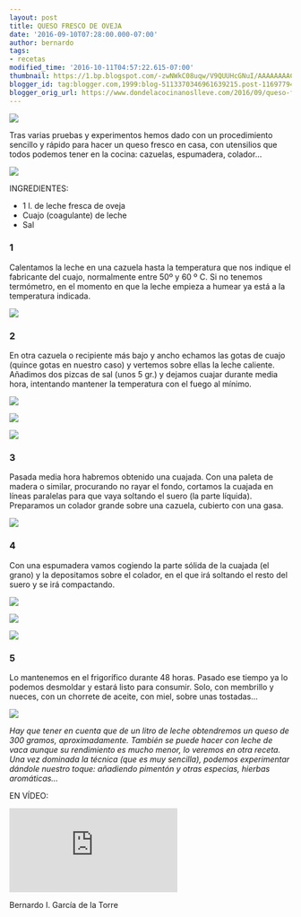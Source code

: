 ```yaml
---
layout: post
title: QUESO FRESCO DE OVEJA
date: '2016-09-10T07:28:00.000-07:00'
author: bernardo
tags:
- recetas
modified_time: '2016-10-11T04:57:22.615-07:00'
thumbnail: https://1.bp.blogspot.com/-zwNWkC08uqw/V9QUUHcGNuI/AAAAAAAAC8c/_81VZ1BW4wM1pu7KqG04EuH9lxXnGYInACLcB/s72-c/00.JPG
blogger_id: tag:blogger.com,1999:blog-5113370346961639215.post-1169779403293205621
blogger_orig_url: https://www.dondelacocinanoslleve.com/2016/09/queso-fresco-de-oveja.html
---
```


![](https://1.bp.blogspot.com/-zwNWkC08uqw/V9QUUHcGNuI/AAAAAAAAC8c/_81VZ1BW4wM1pu7KqG04EuH9lxXnGYInACLcB/s400/00.JPG)

  
Tras varias pruebas y experimentos hemos dado con un procedimiento sencillo y rápido para hacer un queso fresco en casa, con utensilios que todos podemos tener en la cocina: cazuelas, espumadera, colador…  

![](https://2.bp.blogspot.com/-Wn6fV4CmmBE/V9QUnKfiPPI/AAAAAAAAC8g/5IESFh0F63Udyw9ri63361cMJZiSAX5mACLcB/s320/01.JPG)

  
INGREDIENTES:
* 1 l. de leche fresca de oveja
* Cuajo (coagulante) de leche
* Sal  

### 1

Calentamos la leche en una cazuela hasta la temperatura que nos indique el fabricante del cuajo, normalmente entre 50º y 60 º C. Si no tenemos termómetro, en el momento en que la leche empieza a humear ya está a la temperatura indicada.  

![](https://1.bp.blogspot.com/-oOfxs5GayEM/V9QU-m--EOI/AAAAAAAAC8k/fjBJl6GcJwIz0Ic6YJaXW_BsQmZpTzxKgCLcB/s320/02.JPG)

  

### 2

En otra cazuela o recipiente más bajo y ancho echamos las gotas de cuajo (quince gotas en nuestro caso) y vertemos sobre ellas la leche caliente. Añadimos dos pizcas de sal (unos 5 gr.) y dejamos cuajar durante media hora, intentando mantener la temperatura con el fuego al mínimo.  

![](https://4.bp.blogspot.com/-xfBir2SWhqw/V9QVUvRGrGI/AAAAAAAAC8s/MF5fKxGgOwYdRz_Et6UBtKhkKb34p7F2ACLcB/s320/03.JPG)

  

![](https://2.bp.blogspot.com/-dXwDgys4Y74/V9QVm31i39I/AAAAAAAAC8w/8hsX4D18d3gj70EPPaokBu7AcyS9HrxYgCLcB/s320/04.JPG)

  

![](https://1.bp.blogspot.com/-sTiPGByKIHs/V9QV3OwbWfI/AAAAAAAAC84/7Kl-Kormhr08F8x-KIK0TUc9JMVTTwBfACLcB/s320/05.JPG)

  

  

### 3

Pasada media hora habremos obtenido una cuajada. Con una paleta de madera o similar, procurando no rayar el fondo, cortamos la cuajada en líneas paralelas para que vaya soltando el suero (la parte líquida). Preparamos un colador grande sobre una cazuela, cubierto con una gasa.  

![](https://1.bp.blogspot.com/-7Sq3eX1-uH0/V9QWMDO5TAI/AAAAAAAAC88/qyWAjmPLSeMK4u_AlQtuDnKaea-vySezACLcB/s320/06.JPG)

  

### 4

Con una espumadera vamos cogiendo la parte sólida de la cuajada (el grano) y la depositamos sobre el colador, en el que irá soltando el resto del suero y se irá compactando.  

![](https://1.bp.blogspot.com/-YCRJ4wvqut8/V9QWrFKM4-I/AAAAAAAAC9E/Hhn32OxvXmwGBZZqT35AU11Er5rUF789gCLcB/s320/07.JPG)

![](https://4.bp.blogspot.com/-aQotAWGeLjk/V9QW92bRaSI/AAAAAAAAC9I/_wS3Yoog4MsCLR-I6s9bvyQzBB9xJrDfgCLcB/s320/08.JPG)

![](https://4.bp.blogspot.com/-PByVoGIgd74/V9QXQG3SRAI/AAAAAAAAC9M/z3f9ihKeY8sMouydLEqrkiYMRTUumbpbwCLcB/s320/09.JPG)

### 5

Lo mantenemos en el frigorífico durante 48 horas. Pasado ese tiempo ya lo podemos desmoldar y estará listo para consumir. Solo, con membrillo y nueces, con un chorrete de aceite, con miel, sobre unas tostadas…  

![](https://2.bp.blogspot.com/-C_tDoQba9EA/V9QXpWLGA3I/AAAAAAAAC9Q/YfGL7pmaC_wRJ2-QtO9KorxWRvg5-kk3gCLcB/s320/10.JPG)

  
_Hay que tener en cuenta que de un litro de leche obtendremos un queso de 300 gramos, aproximadamente. También se puede hacer con leche de vaca aunque su rendimiento es mucho menor, lo veremos en otra receta. Una vez dominada la técnica (que es muy sencilla), podemos experimentar dándole nuestro toque: añadiendo pimentón y otras especias, hierbas aromáticas…_  

EN VÍDEO:

<iframe class="YOUTUBE-iframe-video" data-thumbnail-src="https://i.ytimg.com/vi/IZ50EWEzCOc/0.jpg" src="https://www.youtube.com/embed/IZ50EWEzCOc?feature=player_embedded" frameborder="0" allowfullscreen></iframe>  

Bernardo I. García de la Torre
